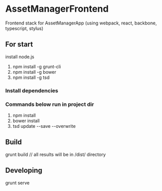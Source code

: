 # AssetManagerFrontend

Frontend stack for AssetManagerApp (using webpack, react, backbone, typescript, stylus)

## For start
install node.js

1. npm install -g grunt-cli
2. npm install -g bower
3. npm install -g tsd

### Install dependencies
### Commands below run in project dir

1. npm install
2. bower install
3. tsd update --save --overwrite

## Build
grunt build // all results will be in /dist/ directory

## Developing
grunt serve